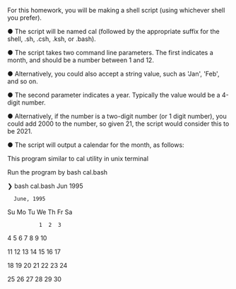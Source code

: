 For this homework, you will be making a shell script (using whichever shell you prefer).

● The script will be named cal (followed by the appropriate suffix for the shell, .sh, .csh, .ksh, or
.bash).

● The script takes two command line parameters. The first indicates a month, and should be a
number between 1 and 12.

● Alternatively, you could also accept a string value, such as 'Jan', 'Feb', and so on.

● The second parameter indicates a year. Typically the value would be a 4-digit number.

● Alternatively, if the number is a two-digit number (or 1 digit number), you could add 2000 to the
number, so given 21, the script would consider this to be 2021.

● The script will output a calendar for the month, as follows:


This program similar to cal utility in unix terminal


Run the program by bash cal.bash <month> <year>
  
❯ bash cal.bash Jun 1995

      June, 1995
      
 Su Mo Tu We Th Fr Sa
 
              1  2  3
              
  4  5  6  7  8  9 10
  
 11 12 13 14 15 16 17
 
 18 19 20 21 22 23 24
 
 25 26 27 28 29 30
